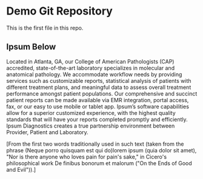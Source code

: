 # Demo Git Repository

This is the first file in this repo.

## Ipsum Below
Located in Atlanta, GA, our College of American Pathologists (CAP) accredited, state-of-the-art laboratory specializes in molecular and anatomical pathology. We accommodate workflow needs by providing services such as customizable reports, statistical analysis of patients with different treatment plans, and meaningful data to assess overall treatment performance amongst patient populations. Our comprehensive and succinct patient reports can be made available via EMR integration, portal access, fax, or our easy to use mobile or tablet app. Ipsum’s software capabilities allow for a superior customized experience, with the highest quality standards that will have your reports completed promptly and efficiently. Ipsum Diagnostics creates a true partnership environment between Provider, Patient and Laboratory.

[From the first two words traditionally used in such text (taken from the phrase (Neque porro quisquam est qui do)lorem ipsum (quia dolor sit amet), "Nor is there anyone who loves pain for pain's sake," in Cicero's philosophical work De finibus bonorum et malorum ("On the Ends of Good and Evil")).]